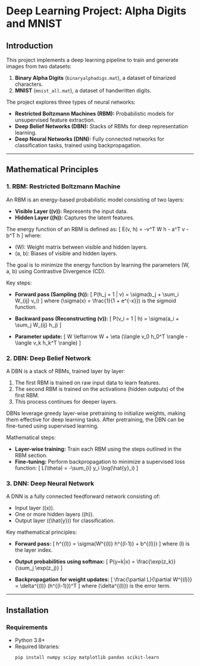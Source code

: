 # Deep Learning Project: Alpha Digits and MNIST

## Introduction

This project implements a deep learning pipeline to train and generate images from two datasets:
1. **Binary Alpha Digits** (`binaryalphadigs.mat`), a dataset of binarized characters.
2. **MNIST** (`mnist_all.mat`), a dataset of handwritten digits.

The project explores three types of neural networks:
- **Restricted Boltzmann Machines (RBM):** Probabilistic models for unsupervised feature extraction.
- **Deep Belief Networks (DBN):** Stacks of RBMs for deep representation learning.
- **Deep Neural Networks (DNN):** Fully connected networks for classification tasks, trained using backpropagation.

---

## Mathematical Principles

### 1. **RBM: Restricted Boltzmann Machine**

An RBM is an energy-based probabilistic model consisting of two layers:
- **Visible Layer (\(v\)):** Represents the input data.
- **Hidden Layer (\(h\)):** Captures the latent features.

The energy function of an RBM is defined as:
\[
E(v, h) = -v^T W h - a^T v - b^T h
\]
where:
- \(W\): Weight matrix between visible and hidden layers.
- \(a, b\): Biases of visible and hidden layers.

The goal is to minimize the energy function by learning the parameters \(W, a, b\) using Contrastive Divergence (CD).

Key steps:
- **Forward pass (Sampling \(h\)):**
  \[
  P(h_j = 1 | v) = \sigma(b_j + \sum_i W_{ij} v_i)
  \]
  where \(\sigma(x) = \frac{1}{1 + e^{-x}}\) is the sigmoid function.

- **Backward pass (Reconstructing \(v\)):**
  \[
  P(v_i = 1 | h) = \sigma(a_i + \sum_j W_{ij} h_j)
  \]

- **Parameter update:**
  \[
  W \leftarrow W + \eta (\langle v_0 h_0^T \rangle - \langle v_k h_k^T \rangle)
  \]

### 2. **DBN: Deep Belief Network**

A DBN is a stack of RBMs, trained layer by layer:
1. The first RBM is trained on raw input data to learn features.
2. The second RBM is trained on the activations (hidden outputs) of the first RBM.
3. This process continues for deeper layers.

DBNs leverage greedy layer-wise pretraining to initialize weights, making them effective for deep learning tasks. After pretraining, the DBN can be fine-tuned using supervised learning.

Mathematical steps:
- **Layer-wise training:** Train each RBM using the steps outlined in the RBM section.
- **Fine-tuning:** Perform backpropagation to minimize a supervised loss function:
  \[
  L(\theta) = -\sum_{i} y_i \log(\hat{y}_i)
  \]

### 3. **DNN: Deep Neural Network**

A DNN is a fully connected feedforward network consisting of:
- Input layer (\(x\)).
- One or more hidden layers (\(h\)).
- Output layer (\(\hat{y}\)) for classification.

Key mathematical principles:
- **Forward pass:**
  \[
  h^{(l)} = \sigma(W^{(l)} h^{(l-1)} + b^{(l)})
  \]
  where \(l\) is the layer index.

- **Output probabilities using softmax:**
  \[
  P(y=k|x) = \frac{\exp(z_k)}{\sum_j \exp(z_j)}
  \]

- **Backpropagation for weight updates:**
  \[
  \frac{\partial L}{\partial W^{(l)}} = \delta^{(l)} (h^{(l-1)})^T
  \]
  where \(\delta^{(l)}\) is the error term.

---

## Installation

### Requirements
- Python 3.8+
- Required libraries:
  ```bash
  pip install numpy scipy matplotlib pandas scikit-learn


